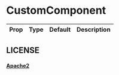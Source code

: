 # CustomComponent

Prop | Type | Default | Description
--- | --- | --- | ---


## LICENSE

#### [Apache2](./LICENSE)
